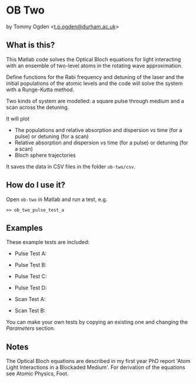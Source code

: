 # OB Two

by Tommy Ogden <<t.p.ogden@durham.ac.uk>>

## What is this?

This Matlab code solves the Optical Bloch equations for light interacting with an ensemble of two-level atoms in the rotating wave approximation.

Define functions for the Rabi frequency and detuning of the laser and the initial populations of the atomic levels and the code will solve the system with a Runge-Kutta method.

Two kinds of system are modelled: a square pulse through medium and a scan across the detuning.

It will plot

- The populations and relative absorption and dispersion vs time (for a pulse) or detuning (for a scan)
- Relative absorption and dispersion vs time (for a pulse) or detuning (for a scan)
- Bloch sphere trajectories

It saves the data in CSV files in the folder `ob-two/csv`.

## How do I use it?

Open `ob-two` in Matlab and run a test, e.g.

    >> ob_two_pulse_test_a  

## Examples

These example tests are included:

- Pulse Test A:
- Pulse Test B:
- Pulse Test C:
- Pulse Test D:

- Scan Test A:
- Scan Test B:

You can make your own tests by copying an existing one and changing the _Parameters_ section.

## Notes

The Optical Bloch equations are described in my first year PhD report 'Atom Light Interactions in a Blockaded Medium'. For derivation of the equations see Atomic Physics, Foot.